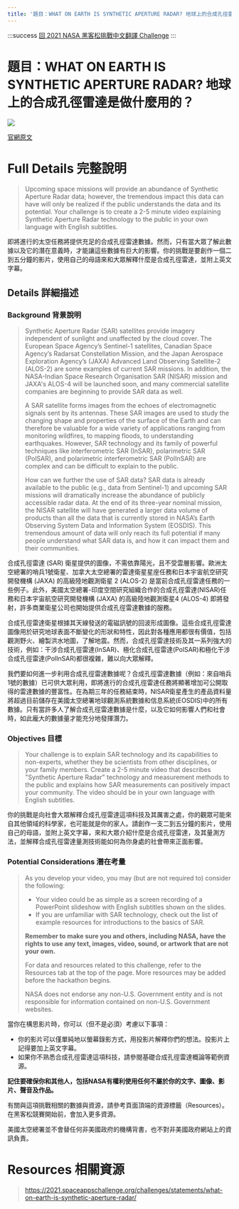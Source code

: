 ```yaml
---
title: '題目：WHAT ON EARTH IS SYNTHETIC APERTURE RADAR? 地球上的合成孔徑雷達是做什麼用的？ '
---
```

:::success
[回 2021 NASA 黑客松挑戰中文翻譯 Challenge](https://g0v.hackmd.io/4DIbh5k4R-SNBq3FdGMIjQ?both)
:::

題目：WHAT ON EARTH IS SYNTHETIC APERTURE RADAR? 地球上的合成孔徑雷達是做什麼用的？ 
===
![](https://s3-ap-northeast-1.amazonaws.com/g0v-hackmd-images/uploads/upload_59bc6aafefcc45ef55073616b021000f.jpg)

[官網原文](https://2021.spaceappschallenge.org/challenges/statements/what-on-earth-is-synthetic-aperture-radar/details)

# Full Details 完整說明

> Upcoming space missions will provide an abundance of Synthetic Aperture Radar data; however, the tremendous impact this data can have will only be realized if the public understands the data and its potential. Your challenge is to create a 2-5 minute video explaining Synthetic Aperture Radar technology to the public in your own language with English subtitles.

即將進行的太空任務將提供充足的合成孔徑雷達數據。然而，只有當大眾了解此數據以及它的潛在意義時，才能讓這些數據有巨大的影響。你的挑戰是要創作一個二到五分鐘的影片，使用自己的母語來和大眾解釋什麼是合成孔徑雷達，並附上英文字幕。

## Details 詳細描述
### Background 背景說明
> Synthetic Aperture Radar (SAR) satellites provide imagery independent of sunlight and unaffected by the cloud cover. The European Space Agency’s Sentinel-1 satellites, Canadian Space Agency’s Radarsat Constellation Mission, and the Japan Aerospace Exploration Agency’s (JAXA) Advanced Land Observing Satellite-2 (ALOS-2) are some examples of current SAR missions. In addition, the NASA-Indian Space Research Organisation SAR (NISAR) mission and JAXA's ALOS-4 will be launched soon, and many commercial satellite companies are beginning to provide SAR data as well.
> 
> A SAR satellite forms images from the echoes of electromagnetic signals sent by its antennas. These SAR images are used to study the changing shape and properties of the surface of the Earth and can therefore be valuable for a wide variety of applications ranging from monitoring wildfires, to mapping floods, to understanding earthquakes. However, SAR technology and its family of powerful techniques like interferometric SAR (InSAR), polarimetric SAR (PolSAR), and polarimetric interferometric SAR (PolInSAR) are complex and can be difficult to explain to the public.
> 
> How can we further the use of SAR data? SAR data is already available to the public (e.g., data from Sentinel-1) and upcoming SAR missions will dramatically increase the abundance of publicly accessible radar data. At the end of its three-year nominal mission, the NISAR satellite will have generated a larger data volume of products than all the data that is currently stored in NASA’s Earth Observing System Data and Information System (EOSDIS). This tremendous amount of data will only reach its full potential if many people understand what SAR data is, and how it can impact them and their communities.

合成孔徑雷達 (SAR) 衛星提供的圖像，不需依靠陽光，且不受雲層影響。歐洲太空總署的哨兵1號衛星、加拿大太空總署的雷達衛星星座任務和日本宇宙航空研究開發機構 (JAXA) 的高級陸地觀測衛星 2 (ALOS-2) 是當前合成孔徑雷達任務的一些例子。此外，美國太空總署-印度空間研究組織合作的合成孔徑雷達(NISAR)任務和日本宇宙航空研究開發機構 (JAXA) 的高級陸地觀測衛星4 (ALOS-4) 即將發射，許多商業衛星公司也開始提供合成孔徑雷達數據的服務。

合成孔徑雷達衛星根據其天線發送的電磁訊號的回波形成圖像。這些合成孔徑雷達圖像用於研究地球表面不斷變化的形狀和特性，因此對各種應用都很有價值，包括觀測野火、繪製洪水地圖，了解地震。然而，合成孔徑雷達技術及其一系列強大的技術，例如：干涉合成孔徑雷達(InSAR)、極化合成孔徑雷達(PolSAR)和極化干涉合成孔徑雷達(PolInSAR)都很複雜，難以向大眾解釋。

我們要如何進一步利用合成孔徑雷達數據呢？合成孔徑雷達數據（例如：來自哨兵1號的數據）已可供大眾利用，即將進行的合成孔徑雷達任務將顯著增加可公開取得的雷達數據的豐富性。在為期三年的任務結束時，NISAR衛星產生的產品資料量將超過目前儲存在美國太空總署地球觀測系統數據和信息系統(EOSDIS)中的所有數據。只有當許多人了解合成孔徑雷達數據是什麼，以及它如何影響人們和社會時，如此龐大的數據量才能充分地發揮潛力。

### Objectives 目標
> Your challenge is to explain SAR technology and its capabilities to non-experts, whether they be scientists from other disciplines, or your family members. Create a 2-5 minute video that describes "Synthetic Aperture Radar" technology and measurement methods to the public and explains how SAR measurements can positively impact your community. The video should be in your own language with English subtitles.

你的挑戰是向社會大眾解釋合成孔徑雷達這項科技及其厲害之處，你的觀眾可能來自其他領域的科學家，也可能就是你的家人。請創作一支二到五分鐘的影片，使用自己的母語，並附上英文字幕，來和大眾介紹什麼是合成孔徑雷達，及其量測方法，並解釋合成孔徑雷達量測技術能如何為你身處的社會帶來正面影響。

### Potential Considerations 潛在考量
> As you develop your video, you may (but are not required to) consider the following:
> - Your video could be as simple as a screen recording of a PowerPoint slideshow with English subtitles shown on the slides.
> - If you are unfamiliar with SAR technology, check out the list of example resources for introductions to the basics of SAR.
> 
> **Remember to make sure you and others, including NASA, have the rights to use any text, images, video, sound, or artwork that are not your own.**
> 
> For data and resources related to this challenge, refer to the Resources tab at the top of the page. More resources may be added before the hackathon begins.
> 
> NASA does not endorse any non-U.S. Government entity and is not responsible for information contained on non-U.S. Government websites.

當你在構思影片時，你可以（但不是必須）考慮以下事項：
* 你的影片可以僅單純地以螢幕錄影方式，用投影片解釋你們的想法。投影片上記得要加上英文字幕。
* 如果你不熟悉合成孔徑雷達這項科技，請參閱基礎合成孔徑雷達概論等範例資源。

**記住要確保你和其他人，包括NASA有權利使用任何不屬於你的文字、圖像、影片、聲音及作品。**

有關與這項挑戰相關的數據與資源，請參考頁面頂端的資源標籤（Resources）。在黑客松競賽開始前，會加入更多資源。

美國太空總署並不會替任何非美國政府的機構背書，也不對非美國政府網站上的資訊負責。

# Resources 相關資源
> <https://2021.spaceappschallenge.org/challenges/statements/what-on-earth-is-synthetic-aperture-radar/>

